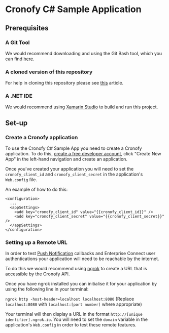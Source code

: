 # Cronofy C# Sample Application

## Prerequisites

### A Git Tool

We would recommend downloading and using the Git Bash tool, which you can find [here](https://git-scm.com/downloads).

### A cloned version of this repository

For help in cloning this repository please see [this](https://help.github.com/articles/cloning-a-repository/) article.

### A .NET IDE

We would recommend using [Xamarin Studio](https://www.xamarin.com) to build and
run this project.

## Set-up

### Create a Cronofy application

To use the Cronofy C# Sample App you need to create a Cronofy application. To do this, [create a free developer account](https://app.cronofy.com/sign_up/developer), click "Create New App" in the left-hand navigation and create an application.

Once you've created your application you will need to set the `cronofy_client_id` and `cronofy_client_secret` in the application's `Web.config` file.

An example of how to do this:

```
<configuration>
  ...
  <appSettings>
    <add key="cronofy_client_id" value="{{cronofy_client_id}}" />
    <add key="cronofy_client_secret" value="{{cronofy_client_secret}}" />
  </appSettings>
</configuration>
```

### Setting up a Remote URL

In order to test [Push Notification](https://www.cronofy.com/developers/api/#push-notifications) callbacks and Enterprise Connect user authentications your application will need to be reachable by the internet.

To do this we would recommend using [ngrok](https://ngrok.com/) to create a URL that is accessible by the Cronofy API.

Once you have ngrok installed you can initialise it for your application by using the following line in your terminal:

`ngrok http -host-header=localhost localhost:8080`
(Replace `localhost:8080` with `localhost:[port number]` where appropriate)

Your terminal will then display a URL in the format `http://[unique identifier].ngrok.io`. You will need to set the `domain` variable in the application's `Web.config` in order to test these remote features.
